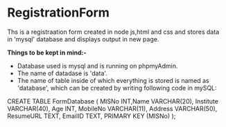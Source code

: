 # RegistrationForm
Ths is a registraation form created in node js,html and css and stores data in 'mysql' database and displays output in new page.

<b> Things to be kept in mind:-</b>
<ul>
  <li>Database used is mysql and is running on phpmyAdmin.
   <li>The name of datadase is 'data'.
     <li>The name of table inside of which everything is stored is named as 'database', which can be created by writing following code in mySQL:<br>
        </ul>
       CREATE TABLE FormDatabase (
        MISNo INT,Name VARCHAR(20),
    Institute VARCHAR(40),
    Age INT,
    MobileNo VARCHAR(11),
    Address VARCHAR(50),
    ResumeURL TEXT,
    EmailID TEXT,
    PRIMARY KEY (MISNo)
    );
 
